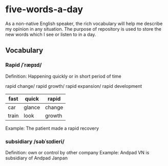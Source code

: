# five-words-a-day
As a non-native English speaker, the rich vocabulary will help me describe my opinion in any situation. The purpose of repository is used to store the new words which I see or listen to in a day.

## Vocabulary 

### Rapid /ˈræpɪd/

Definition: Happening quickly or in short period of time

rapid change/ rapid growth/ rapid expansion/ rapid development

| fast | quick | rapid |
|------|-------|-------|
|car	|glance|	change|
|train|	look | growth |

Example: 
The patient made a rapid recovery

### subsidiary /səbˈsɪdieri/
Definition: own or control by other company
Example: Andpad VN is subsidiary of Andpad Janpan
